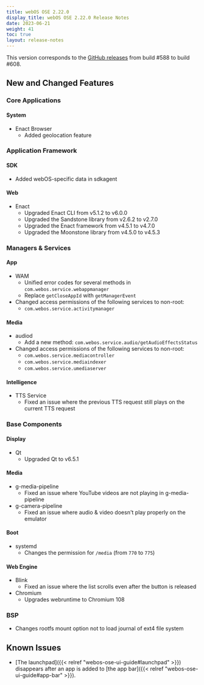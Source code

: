 ```yaml
---
title: webOS OSE 2.22.0
display_title: webOS OSE 2.22.0 Release Notes
date: 2023-06-21
weight: 41
toc: true
layout: release-notes
---
```


This version corresponds to the [GitHub releases](https://github.com/webosose/build-webos/releases) from build #588 to build #608.

## New and Changed Features

### Core Applications

#### System

- Enact Browser
  - Added geolocation feature

### Application Framework

#### SDK

- Added webOS-specific data in sdkagent

#### Web

- Enact
  - Upgraded Enact CLI from v5.1.2 to v6.0.0
  - Upgraded the Sandstone library from v2.6.2 to v2.7.0
  - Upgraded the Enact framework from v4.5.1 to v4.7.0
  - Upgraded the Moonstone library from v4.5.0 to v4.5.3

### Managers & Services

#### App

- WAM
  - Unified error codes for several methods in `com.webos.service.webappmanager`
  - Replace `getCloseAppId` with `getManagerEvent`
- Changed access permissions of the following services to non-root:
  - `com.webos.service.activitymanager`

#### Media

- audiod
  - Add a new method: `com.webos.service.audio/getAudioEffectsStatus`
- Changed access permissions of the following services to non-root:
  - `com.webos.service.mediacontroller`
  - `com.webos.service.mediaindexer`
  - `com.webos.service.umediaserver`

#### Intelligence

- TTS Service
  - Fixed an issue where the previous TTS request still plays on the current TTS request

### Base Components

#### Display

- Qt
  - Upgraded Qt to v6.5.1

#### Media

- g-media-pipeline
  - Fixed an issue where YouTube videos are not playing in g-media-pipeline
- g-camera-pipeline
  - Fixed an issue where audio & video doesn't play properly on the emulator

#### Boot

- systemd
  - Changes the permission for `/media` (from `770` to `775`)

#### Web Engine

- Blink
  - Fixed an issue where the list scrolls even after the button is released
- Chromium
  - Upgrades webruntime to Chromium 108

### BSP

- Changes rootfs mount option not to load journal of ext4 file system

## Known Issues

- [The launchpad]({{< relref "webos-ose-ui-guide#launchpad" >}}) disappears after an app is added to [the app bar]({{< relref "webos-ose-ui-guide#app-bar" >}}). 
